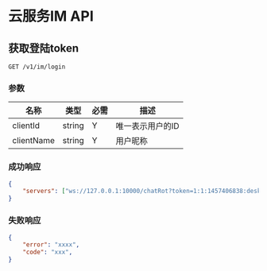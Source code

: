 # 云服务IM API

## 获取登陆token

```
GET /v1/im/login
```

### 参数

| 名称 | 类型 | 必需 | 描述 |
| ---- | ---- | ---- | ---- |
| clientId | string | Y | 唯一表示用户的ID |
| clientName | string | Y | 用户昵称 |

### 成功响应

```json
{
    "servers": ["ws://127.0.0.1:10000/chatRot?token=1:1:1457406838:desktop:f05d7515a1d8d8295b51608d67425fce",...],
}
```

### 失败响应

```json
{
    "error": "xxxx",
    "code": "xxx",
}
```